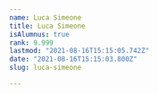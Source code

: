 ```yaml
---
name: Luca Simeone
title: Luca Simeone
isAlumnus: true
rank: 9.999
lastmod: "2021-08-16T15:15:05.742Z"
date: "2021-08-16T15:15:03.800Z"
slug: luca-simeone

---
```


